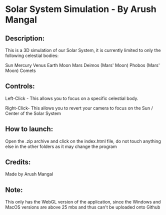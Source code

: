 # Solar System Simulation - By Arush Mangal

## Description:

This is a 3D simulation of our Solar System, it is currently limited to only the following celestial bodies:

Sun
Mercury
Venus
Earth
Moon
Mars
Deimos (Mars' Moon)
Phobos (Mars' Moon)
Comets

## Controls:

Left-Click - This allows you to focus on a specific celestial body.

Right-Click- This allows you to revert your camera to focus on the Sun / Center of the Solar System

## How to launch:

Open the .zip archive and click on the index.html file, do not touch anything else in the other folders as it may change the program

## Credits:

Made by Arush Mangal

## Note:

This only has the WebGL version of the application, since the Windows and MacOS versions are above 25 mbs and thus can't be uploaded onto Github
